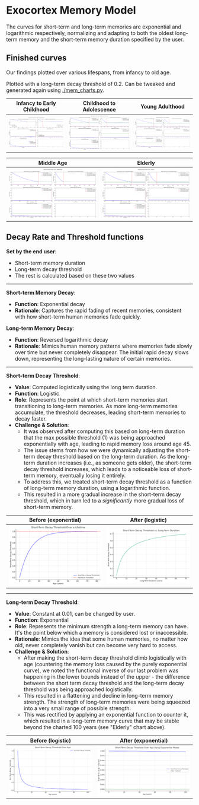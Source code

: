 # Exocortex Memory Model

The curves for short-term and long-term memories are exponential and logarithmic respectively, normalizing and adapting to both the oldest long-term memory and the short-term memory duration specified by the user.
   
## Finished curves

Our findings plotted over various lifespans, from infancy to old age.

Plotted with a long-term decay threshold of 0.2. Can be tweaked and generated again using [./mem_charts.py](./mem_charts.py).

| Infancy to Early Childhood      | Childhood to Adolescence      | Young Adulthood             |
| ------------------------------ | ---------------------------- | --------------------------- |
| ![Infancy](adjusted_memory_decay_Infancy_to_Early_Childhood.png) | ![Childhood](adjusted_memory_decay_Childhood_to_Adolescence.png) | ![Young Adulthood](adjusted_memory_decay_Young_Adulthood.png) |

| Middle Age                     | Elderly                      |
| ------------------------------ | ---------------------------- |
| ![Middle Age](adjusted_memory_decay_Middle_Age.png) | ![Elderly](adjusted_memory_decay_Elderly.png) |


## Decay Rate and Threshold functions 

**Set by the end user**:
- Short-term memory duration 
- Long-term decay threshold
- The rest is calculated based on these two values

---

**Short-term Memory Decay**:
- **Function**: Exponential decay
- **Rationale**: Captures the rapid fading of recent memories, consistent with how short-term human memories fade quickly.

**Long-term Memory Decay**:
- **Function**: Reversed logarithmic decay
- **Rationale**: Mimics human memory patterns where memories fade slowly over time but never completely disappear. The initial rapid decay slows down, representing the long-lasting nature of certain memories.

---

**Short-term Decay Threshold**:

- **Value**: Computed logistically using the long term duration.
- **Function**: Logistic
- **Role**: Represents the point at which short-term memories start transitioning to long-term memories. As more long-term memories accumulate, the threshold decreases, leading short-term memories to decay faster.
- **Challenge & Solution**: 
    - It was observed after computing this based on long-term duration that the max possible threshold (1) was being approached exponentially with age, leading to rapid memory loss around age 45.
    - The issue stems from how we were dynamically adjusting the short-term decay threshold based on the long-term duration. As the long-term duration increases (i.e., as someone gets older), the short-term decay threshold increases, which leads to a noticeable loss of short-term memory, eventually losing it entirely.
    - To address this, we treated short-term decay threshold as a function of long-term memory duration, using a logarithmic function.
    - This resulted in a more gradual increase in the short-term decay threshold, which in turn led to a _significantly_ more gradual loss of short-term memory.


| Before (exponential)             | After (logistic)             |
| -------------------------------- | ---------------------------- |
|  ![Exponential](pre_short_term_threshold_fix_threshold_over_age_exponential.png)  |  ![Logistic](pre_short_term_threshold_fix_threshold_over_age_logistic.png)      |

---

 **Long-term Decay Threshold**:
- **Value**: Constant at 0.01, can be changed by user.
- **Function**: Exponential
- **Role**: Represents the minimum strength a long-term memory can have. It's the point below which a memory is considered lost or inaccessible.
- **Rationale**: Mimics the idea that some human memories, no matter how old, never completely vanish but can become very hard to access.
- **Challenge & Solution**:
  - After making the short-term decay threshold climb logistically with age (countering the memory loss caused by the purely exponential curve), we noted the functional inverse of our last problem was happening in the lower bounds instead of the upper - the difference between the short term decay threshold and the long-term decay threshold was being approached logistically.
  - This resulted in a flattening and decline in long-term memory strength. The strength of long-term memories were being squeezed into a very small range of possible strength.
  - This was rectified by applying an exponential function to counter it, which resulted in a long-term memory curve that may be stable beyond the charted 100 years (see "Elderly" chart above).

| Before (logistic)                                      | After (exponential)                                  |
| ------------------------------------------------------- | ---------------------------------------------------- |
| ![Logistic](post_short_term_threshold_fix_threshold_over_age_logistic.png) | ![Exponential](post_short_term_threshold_fix_threshold_over_age_exponential.png) |

<br/>
